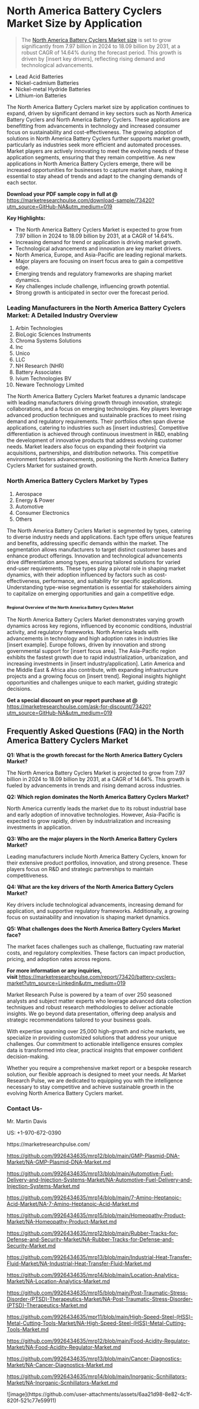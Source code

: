 <h1>North America Battery Cyclers Market&nbsp;Size by Application</h1><blockquote><p>The <a href="https://marketresearchpulse.com/download-sample/73420?utm_source=GitHub-NA&amp;utm_medium=019">North America Battery Cyclers Market size</a> is set to grow significantly from 7.97 billion in 2024 to 18.09 billion by 2031, at a robust CAGR of 14.64% during the forecast period. This growth is driven by [insert key drivers], reflecting rising demand and technological advancements.</p></blockquote><ul><li>Lead Acid Batteries<li> Nickel-cadmium Batteries<li> Nickel-metal Hydride Batteries<li> Lithium-ion Batteries</li></ul><p>The North America Battery Cyclers market size by application continues to expand, driven by significant demand in key sectors such as North America Battery Cyclers and North America Battery Cyclers. These applications are benefitting from advancements in technology and increased consumer focus on sustainability and cost-effectiveness. The growing adoption of solutions in North America Battery Cyclers further supports market growth, particularly as industries seek more efficient and automated processes. Market players are actively innovating to meet the evolving needs of these application segments, ensuring that they remain competitive. As new applications in North America Battery Cyclers emerge, there will be increased opportunities for businesses to capture market share, making it essential to stay ahead of trends and adapt to the changing demands of each sector.</p><p><strong>Download your PDF sample copy in full at @ </strong><a href="https://marketresearchpulse.com/download-sample/73420?utm_source=GitHub-NA&amp;utm_medium=019">https://marketresearchpulse.com/download-sample/73420?utm_source=GitHub-NA&amp;utm_medium=019</a></p><p><strong>Key Highlights: </strong></p><ul><li>The North America Battery Cyclers Market is expected to grow from 7.97 billion in 2024 to 18.09 billion by 2031, at a CAGR of 14.64%.</li><li>Increasing demand for trend or application is driving market growth.</li><li>Technological advancements and innovation are key market drivers.</li><li>North America, Europe, and Asia-Pacific are leading regional markets.</li><li>Major players are focusing on insert focus area to gain a competitive edge.</li><li>Emerging trends and regulatory frameworks are shaping market dynamics.</li><li>Key challenges include challenge, influencing growth potential.</li><li>Strong growth is anticipated in sector over the forecast period.</li></ul><h3>Leading Manufacturers in the North America Battery Cyclers Market: A Detailed Industry Overview</h3><ol><li>Arbin Technologies</li><li>BioLogic Sciences Instruments</li><li>Chroma Systems Solutions</li><li>Inc</li><li>Unico</li><li>LLC</li><li>NH Research (NHR)</li><li>Battery Associates</li><li>Ivium Technologies BV</li><li>Neware Technology Limited</li></ol><div class="flex max-w-full flex-col flex-grow"><div class="min-h-8 text-message flex w-full flex-col items-end gap-2 whitespace-normal break-words [.text-message+&amp;]:mt-5" dir="auto" data-message-author-role="assistant" data-message-id="fd8432e4-4910-450d-b182-61b7bfb0a01f" data-message-model-slug="gpt-4o"><div class="flex w-full flex-col gap-1 empty:hidden first:pt-[3px]"><div class="markdown prose w-full break-words dark:prose-invert light"><p>The North America Battery Cyclers Market features a dynamic landscape with leading manufacturers driving growth through innovation, strategic collaborations, and a focus on emerging technologies. Key players leverage advanced production techniques and sustainable practices to meet rising demand and regulatory requirements. Their portfolios often span diverse applications, catering to industries such as [insert industries]. Competitive differentiation is achieved through continuous investment in R&amp;D, enabling the development of innovative products that address evolving customer needs. Market leaders also focus on expanding their footprint via acquisitions, partnerships, and distribution networks. This competitive environment fosters advancements, positioning the North America Battery Cyclers Market for sustained growth.</p></div></div></div></div><h3>North America Battery Cyclers Market by Types</h3><ol><li>Aerospace<li> Energy & Power<li> Automotive<li> Consumer Electronics<li> Others</li></ol><div class="flex max-w-full flex-col flex-grow"><div class="min-h-8 text-message flex w-full flex-col items-end gap-2 whitespace-normal break-words [.text-message+&amp;]:mt-5" dir="auto" data-message-author-role="assistant" data-message-id="084470be-0bb7-4664-bddf-5156b4f41249" data-message-model-slug="gpt-4o-mini"><div class="flex w-full flex-col gap-1 empty:hidden first:pt-[3px]"><div class="markdown prose w-full break-words dark:prose-invert light"><p>The North America Battery Cyclers Market is segmented by types, catering to diverse industry needs and applications. Each type offers unique features and benefits, addressing specific demands within the market. The segmentation allows manufacturers to target distinct customer bases and enhance product offerings. Innovation and technological advancements drive differentiation among types, ensuring tailored solutions for varied end-user requirements. These types play a pivotal role in shaping market dynamics, with their adoption influenced by factors such as cost-effectiveness, performance, and suitability for specific applications. Understanding type-wise segmentation is essential for stakeholders aiming to capitalize on emerging opportunities and gain a competitive edge.</p></div></div></div></div><h3><span style="font-size: 11px;">Regional Overview of the North America Battery Cyclers Market</span></h3><div class="flex max-w-full flex-col flex-grow"><div class="min-h-8 text-message flex w-full flex-col items-end gap-2 whitespace-normal break-words [.text-message+&amp;]:mt-5" dir="auto" data-message-author-role="assistant" data-message-id="e9038762-ce64-4e30-91c9-9bd413514231" data-message-model-slug="gpt-4o-mini"><div class="flex w-full flex-col gap-1 empty:hidden first:pt-[3px]"><div class="markdown prose w-full break-words dark:prose-invert light"><p>The North America Battery Cyclers Market demonstrates varying growth dynamics across key regions, influenced by economic conditions, industrial activity, and regulatory frameworks. North America leads with advancements in technology and high adoption rates in industries like [insert example]. Europe follows, driven by innovation and strong governmental support for [insert focus area]. The Asia-Pacific region exhibits the fastest growth due to rapid industrialization, urbanization, and increasing investments in [insert industry/application]. Latin America and the Middle East &amp; Africa also contribute, with expanding infrastructure projects and a growing focus on [insert trend]. Regional insights highlight opportunities and challenges unique to each market, guiding strategic decisions.</p></div></div></div></div><p><strong>Get a special discount on your report purchase at @ </strong><a href="https://marketresearchpulse.com/ask-for-discount/73420?utm_source=GitHub-NA&amp;utm_medium=019">https://marketresearchpulse.com/ask-for-discount/73420?utm_source=GitHub-NA&amp;utm_medium=019</a></p><h2>Frequently Asked Questions (FAQ) in the North America Battery Cyclers Market</h2><p><strong>Q1: What is the growth forecast for the North America Battery Cyclers Market?</strong></p><p>The North America Battery Cyclers Market is projected to grow from 7.97 billion in 2024 to 18.09 billion by 2031, at a CAGR of 14.64%. This growth is fueled by advancements in trends and rising demand across industries.</p><p><strong>Q2: Which region dominates the North America Battery Cyclers Market?</strong></p><p>North America currently leads the market due to its robust industrial base and early adoption of innovative technologies. However, Asia-Pacific is expected to grow rapidly, driven by industrialization and increasing investments in application.</p><p><strong>Q3: Who are the major players in the North America Battery Cyclers Market?</strong></p><p>Leading manufacturers include North America Battery Cyclers, known for their extensive product portfolios, innovation, and strong presence. These players focus on R&amp;D and strategic partnerships to maintain competitiveness.</p><p><strong>Q4: What are the key drivers of the North America Battery Cyclers Market?</strong></p><p>Key drivers include technological advancements, increasing demand for application, and supportive regulatory frameworks. Additionally, a growing focus on sustainability and innovation is shaping market dynamics.</p><p><strong>Q5: What challenges does the North America Battery Cyclers Market face?</strong></p><p>The market faces challenges such as challenge, fluctuating raw material costs, and regulatory complexities. These factors can impact production, pricing, and adoption rates across regions.</p><p><strong>For more information or any inquiries, visit&nbsp;</strong><a href="https://marketresearchpulse.com/report/73420/battery-cyclers-market?utm_source=Linkedin&utm_medium=019">https://marketresearchpulse.com/report/73420/battery-cyclers-market?utm_source=Linkedin&utm_medium=019</a></p><p>Market Research Pulse is powered by a team of over 250 seasoned analysts and subject matter experts who leverage advanced data collection techniques and robust research methodologies to deliver actionable insights. We go beyond data presentation, offering deep analysis and strategic recommendations tailored to your business goals.</p><p>With expertise spanning over 25,000 high-growth and niche markets, we specialize in providing customized solutions that address your unique challenges. Our commitment to actionable intelligence ensures complex data is transformed into clear, practical insights that empower confident decision-making.</p><p>Whether you require a comprehensive market report or a bespoke research solution, our flexible approach is designed to meet your needs. At Market Research Pulse, we are dedicated to equipping you with the intelligence necessary to stay competitive and achieve sustainable growth in the evolving North America Battery Cyclers market.</p><h3><strong>Contact Us-</strong></h3><p>Mr. Martin Davis</p><p>US: +1-970-672-0390</p><p>https://marketresearchpulse.com/</p><p><a href="https://github.com/9926434635/mrp12/blob/main/GMP-Plasmid-DNA-Market/NA-GMP-Plasmid-DNA-Market.md">https://github.com/9926434635/mrp12/blob/main/GMP-Plasmid-DNA-Market/NA-GMP-Plasmid-DNA-Market.md</a></p><p><a href="https://github.com/9926434635/mrp13/blob/main/Automotive-Fuel-Delivery-and-Injection-Systems-Market/NA-Automotive-Fuel-Delivery-and-Injection-Systems-Market.md">https://github.com/9926434635/mrp13/blob/main/Automotive-Fuel-Delivery-and-Injection-Systems-Market/NA-Automotive-Fuel-Delivery-and-Injection-Systems-Market.md</a></p><p><a href="https://github.com/9926434635/mrp14/blob/main/7-Amino-Heptanoic-Acid-Market/NA-7-Amino-Heptanoic-Acid-Market.md">https://github.com/9926434635/mrp14/blob/main/7-Amino-Heptanoic-Acid-Market/NA-7-Amino-Heptanoic-Acid-Market.md</a></p><p><a href="https://github.com/9926434635/mrp15/blob/main/Homeopathy-Product-Market/NA-Homeopathy-Product-Market.md">https://github.com/9926434635/mrp15/blob/main/Homeopathy-Product-Market/NA-Homeopathy-Product-Market.md</a></p><p><a href="https://github.com/9926434635/mrp12/blob/main/Rubber-Tracks-for-Defense-and-Security-Market/NA-Rubber-Tracks-for-Defense-and-Security-Market.md">https://github.com/9926434635/mrp12/blob/main/Rubber-Tracks-for-Defense-and-Security-Market/NA-Rubber-Tracks-for-Defense-and-Security-Market.md</a></p><p><a href="https://github.com/9926434635/mrp13/blob/main/Industrial-Heat-Transfer-Fluid-Market/NA-Industrial-Heat-Transfer-Fluid-Market.md">https://github.com/9926434635/mrp13/blob/main/Industrial-Heat-Transfer-Fluid-Market/NA-Industrial-Heat-Transfer-Fluid-Market.md</a></p><p><a href="https://github.com/9926434635/mrp14/blob/main/Location-Analytics-Market/NA-Location-Analytics-Market.md">https://github.com/9926434635/mrp14/blob/main/Location-Analytics-Market/NA-Location-Analytics-Market.md</a></p><p><a href="https://github.com/9926434635/mrp15/blob/main/Post-Traumatic-Stress-Disorder-(PTSD)-Therapeutics-Market/NA-Post-Traumatic-Stress-Disorder-(PTSD)-Therapeutics-Market.md">https://github.com/9926434635/mrp15/blob/main/Post-Traumatic-Stress-Disorder-(PTSD)-Therapeutics-Market/NA-Post-Traumatic-Stress-Disorder-(PTSD)-Therapeutics-Market.md</a></p><p><a href="https://github.com/9926434635/mpr11/blob/main/High-Speed-Steel-(HSS)-Metal-Cutting-Tools-Market/NA-High-Speed-Steel-(HSS)-Metal-Cutting-Tools-Market.md">https://github.com/9926434635/mpr11/blob/main/High-Speed-Steel-(HSS)-Metal-Cutting-Tools-Market/NA-High-Speed-Steel-(HSS)-Metal-Cutting-Tools-Market.md</a></p><p><a href="https://github.com/9926434635/mrp12/blob/main/Food-Acidity-Regulator-Market/NA-Food-Acidity-Regulator-Market.md">https://github.com/9926434635/mrp12/blob/main/Food-Acidity-Regulator-Market/NA-Food-Acidity-Regulator-Market.md</a></p><p><a href="https://github.com/9926434635/mrp13/blob/main/Cancer-Diagnostics-Market/NA-Cancer-Diagnostics-Market.md">https://github.com/9926434635/mrp13/blob/main/Cancer-Diagnostics-Market/NA-Cancer-Diagnostics-Market.md</a></p><p><a href="https://github.com/9926434635/mrp14/blob/main/Inorganic-Scnhillators-Market/NA-Inorganic-Scnhillators-Market.md">https://github.com/9926434635/mrp14/blob/main/Inorganic-Scnhillators-Market/NA-Inorganic-Scnhillators-Market.md</a></p>
![image](https://github.com/user-attachments/assets/6aa21d98-8e82-4c1f-820f-521c77e59911)
